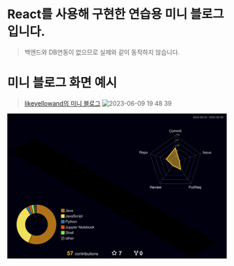 # React를 사용해 구현한 연습용 미니 블로그 입니다.
> 백엔드와 DB연동이 없으므로 실제와 같이 동작하지 않습니다.


# 미니 블로그 화면 예시
> [likeyellowand의 미니 블로그](https://likeyellow.github.io/mini-blog/)
![2023-06-09 19 48 39](https://github.com/likeyellow/mini-blog/assets/38120188/89c197e7-43eb-42d9-9332-e6471b379613)

![](./profile-3d-contrib/profile-night-rainbow.svg)
